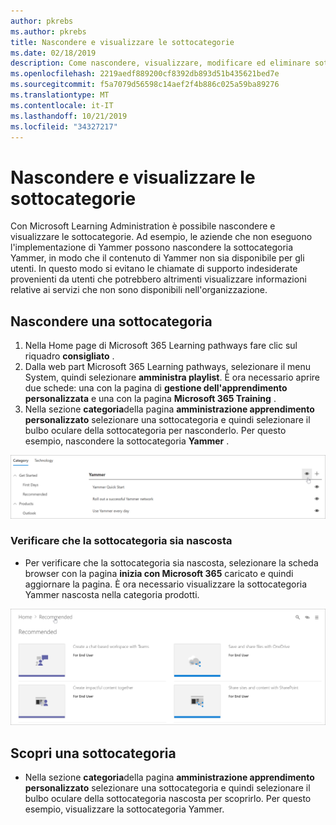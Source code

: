 ```yaml
---
author: pkrebs
ms.author: pkrebs
title: Nascondere e visualizzare le sottocategorie
ms.date: 02/18/2019
description: Come nascondere, visualizzare, modificare ed eliminare sottocategorie
ms.openlocfilehash: 2219aedf889200cf8392db893d51b435621bed7e
ms.sourcegitcommit: f5a7079d56598c14aef2f4b886c025a59ba89276
ms.translationtype: MT
ms.contentlocale: it-IT
ms.lasthandoff: 10/21/2019
ms.locfileid: "34327217"
---
```

# <a name="hide-and-show-subcategories"></a>Nascondere e visualizzare le sottocategorie

Con Microsoft Learning Administration è possibile nascondere e visualizzare le sottocategorie. Ad esempio, le aziende che non eseguono l'implementazione di Yammer possono nascondere la sottocategoria Yammer, in modo che il contenuto di Yammer non sia disponibile per gli utenti. In questo modo si evitano le chiamate di supporto indesiderate provenienti da utenti che potrebbero altrimenti visualizzare informazioni relative ai servizi che non sono disponibili nell'organizzazione.

## <a name="hide-a-subcategory"></a>Nascondere una sottocategoria 

1. Nella Home page di Microsoft 365 Learning pathways fare clic sul riquadro **consigliato** .
2. Dalla web part Microsoft 365 Learning pathways, selezionare il menu System, quindi selezionare **amministra playlist**. È ora necessario aprire due schede: una con la pagina di **gestione dell'apprendimento personalizzata** e una con la pagina **Microsoft 365 Training** . 
3. Nella sezione **categoria**della pagina **amministrazione apprendimento personalizzato** selezionare una sottocategoria e quindi selezionare il bulbo oculare della sottocategoria per nasconderlo. Per questo esempio, nascondere la sottocategoria **Yammer** .  

![CG-hidesubcat. png](media/cg-hidesubcat.png)

### <a name="verify-the-subcategory-is-hidden"></a>Verificare che la sottocategoria sia nascosta
- Per verificare che la sottocategoria sia nascosta, selezionare la scheda browser con la pagina **inizia con Microsoft 365** caricato e quindi aggiornare la pagina. È ora necessario visualizzare la sottocategoria Yammer nascosta nella categoria prodotti. 

![CG-hidesubcatrefresh. png](media/cg-hidesubcatrefresh.png)

## <a name="unhide-a-subcategory"></a>Scopri una sottocategoria 

- Nella sezione **categoria**della pagina **amministrazione apprendimento personalizzato** selezionare una sottocategoria e quindi selezionare il bulbo oculare della sottocategoria nascosta per scoprirlo. Per questo esempio, visualizzare la sottocategoria Yammer.